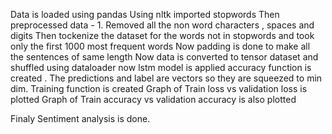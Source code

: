Data is loaded using pandas
Using nltk imported stopwords 
Then preprocessed data - 1. Removed all the non word characters , spaces and digits
Then tockenize the dataset for the words not in stopwords and took only the first 1000 most frequent words 
Now padding is done to make all the sentences of same length 
Now data is converted to tensor dataset and shuffled using dataloader
now lstm model is applied 
accuracy function is created . The predictions and label are vectors so they are squeezed to min dim.
Training function is created
Graph of Train loss vs validation loss is plotted 
Graph of Train accuracy vs validation accuracy is also plotted 

Finaly Sentiment analysis is done.
